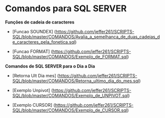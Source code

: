# Comandos para SQL SERVER

**Funções de cadeia de caracteres**

- [Funcao SOUNDEX] (https://github.com/jeffer261/SCRIPTS-SQL/blob/master/COMANDOS/Avalia_a_semelhanca_de_duas_cadeias_de_caracteres_pela_fonetica.sql)

- [Funcao FORMAT] (https://github.com/jeffer261/SCRIPTS-SQL/blob/master/COMANDOS/Exemplo_de_FORMAT.sql)

**Comandos de SQL SERVER para o Dia a Dia**

- [Retorna Ult Dia mes] (https://github.com/jeffer261/SCRIPTS-SQL/blob/master/COMANDOS/Retorna_ultimo_dia_do_mes.sql)

- [Exemplo Unpivot] (https://github.com/jeffer261/SCRIPTS-SQL/blob/master/COMANDOS/Exemplo_de_UNPIVOT.sql)

- [Exemplo CURSOR] (https://github.com/jeffer261/SCRIPTS-SQL/blob/master/COMANDOS/Exemplo_de_CURSOR.sql)


